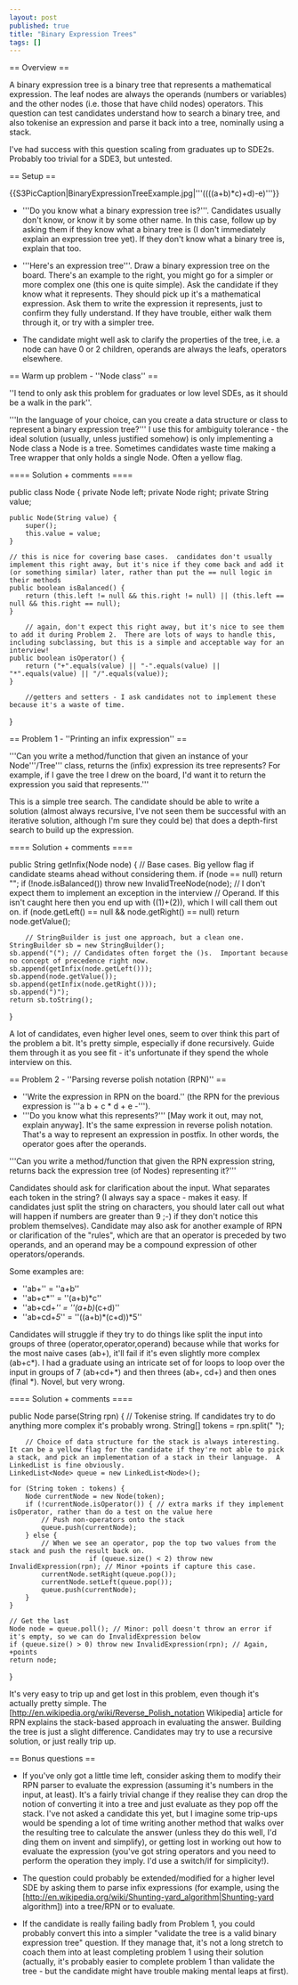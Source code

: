 ```yaml
---
layout: post
published: true
title: "Binary Expression Trees"
tags: []
---
```


== Overview ==

A binary expression tree is a binary tree that represents a mathematical expression.  The leaf nodes are always the operands (numbers or variables) and the other nodes (i.e. those that have child nodes) operators.   This question can test candidates understand how to search a binary tree, and also tokenise an expression and parse it back into a tree, nominally using a stack.

I've had success with this question scaling from graduates up to SDE2s.  Probably too trivial for a SDE3, but untested.

== Setup ==

<div class="floatright">{{S3PicCaption|BinaryExpressionTreeExample.jpg|'''((((a+b)*c)+d)-e)'''}}</div>

* '''Do you know what a binary expression tree is?'''.  Candidates usually don't know, or know it by some other name.  In this case, follow up by asking them if they know what a binary tree is (I don't immediately explain an expression tree yet).  If they don't know what a binary tree is, explain that too.

* '''Here's an expression tree'''.  Draw a binary expression tree on the board.  There's an example to the right, you might go for a simpler or more complex one (this one is quite simple).  Ask the candidate if they know what it represents.  They should pick up it's a mathematical expression.  Ask them to write the expression it represents, just to confirm they fully understand.  If they have trouble, either walk them through it, or try with a simpler tree.

* The candidate might well ask to clarify the properties of the tree, i.e. a node can have 0 or 2 children, operands are always the leafs, operators elsewhere.

== Warm up problem - ''Node class'' ==

''I tend to only ask this problem for graduates or low level SDEs, as it should be a walk in the park''.

'''In the language of your choice, can you create a data structure or class to represent a binary expression tree?'''  I use this for ambiguity tolerance - the ideal solution (usually, unless justified somehow) is only implementing a Node class a Node is a tree.  Sometimes candidates waste time making a Tree wrapper that only holds a single Node.  Often a yellow flag.

==== Solution + comments ====

<source lang="java">
public class Node {
    private Node left;
    private Node right;
    private String value;

    public Node(String value) {
        super();
        this.value = value;
    }

    // this is nice for covering base cases.  candidates don't usually implement this right away, but it's nice if they come back and add it (or something similar) later, rather than put the == null logic in their methods
    public boolean isBalanced() {
        return (this.left != null && this.right != null) || (this.left == null && this.right == null);
    }

        // again, don't expect this right away, but it's nice to see them to add it during Problem 2.  There are lots of ways to handle this, including subclassing, but this is a simple and acceptable way for an interview!
    public boolean isOperator() {
        return ("+".equals(value) || "-".equals(value) || "*".equals(value) || "/".equals(value));
    }

        //getters and setters - I ask candidates not to implement these because it's a waste of time.
}
</source>

== Problem 1 - ''Printing an infix expression'' ==

'''Can you write a method/function that given an instance of your Node'''/Tree''' class, returns the (infix) expression its tree represents? For example, if I gave the tree I drew on the board, I'd want it to return the expression you said that represents.'''

This is a simple tree search.  The candidate should be able to write a solution (almost always recursive, I've not seen them be successful with an iterative solution, although I'm sure they could be) that does a depth-first search to build up the expression.

==== Solution + comments ====

<source lang="java">
public String getInfix(Node node) {
        // Base cases.  Big yellow flag if candidate steams ahead without considering them.
    if (node == null) return "";
    if (!node.isBalanced()) throw new InvalidTreeNode(node); // I don't expect them to implement an exception in the interview
        // Operand.  If this isn't caught here then you end up with ((1)+(2)), which I will call them out on.
    if (node.getLeft() == null && node.getRight() == null) return node.getValue();

        // StringBuilder is just one approach, but a clean one.
    StringBuilder sb = new StringBuilder();
    sb.append("("); // Candidates often forget the ()s.  Important because no concept of precedence right now.
    sb.append(getInfix(node.getLeft()));
    sb.append(node.getValue());
    sb.append(getInfix(node.getRight()));
    sb.append(")");
    return sb.toString();
}
</source>

A lot of candidates, even higher level ones, seem to over think this part of the problem a bit.  It's pretty simple, especially if done recursively.  Guide them through it as you see fit - it's unfortunate if they spend the whole interview on this.


== Problem 2 - ''Parsing reverse polish notation (RPN)'' ==

* ''Write the expression in RPN on the board.'' (the RPN for the previous expression is '''a b + c * d + e -''').
* '''Do you know what this represents?''' [May work it out, may not, explain anyway].  It's the same expression in reverse polish notation.  That's a way to represent an expression in postfix.  In other words, the operator goes after the operands.

'''Can you write a method/function that given the RPN expression string, returns back the expression tree (of Nodes) representing it?'''

Candidates should ask for clarification about the input.  What separates each token in the string?  (I always say a space - makes it easy. If candidates just split the string on characters, you should later call out what will happen if numbers are greater than 9 ;-) if they don't notice this problem themselves).  Candidate may also ask for another example of RPN or clarification of the "rules", which are that an operator is preceded by two operands, and an operand may be a compound expression of other operators/operands.

Some examples are:
* ''ab+'' = ''a+b''
* ''ab+c*'' = ''(a+b)*c''
* ''ab+cd+*'' = ''(a+b)*(c+d)''
* ''ab+cd+*5*'' = ''((a+b)*(c+d))*5''

Candidates will struggle if they try to do things like split the input into groups of three (operator,operator,operand) because while that works for the most naive cases (ab+), it'll fail if it's even slightly more complex (ab+c*).  I had a graduate using an intricate set of for loops to loop over the input in groups of 7 (ab+cd+*) and then threes (ab+, cd+) and then ones (final *).  Novel, but very wrong.

==== Solution + comments ====

<source lang="java">
public Node parse(String rpn) {
    // Tokenise string.  If candidates try to do anything more complex it's probably wrong.
    String[] tokens = rpn.split(" ");

        // Choice of data structure for the stack is always interesting.  It can be a yellow flag for the candidate if they're not able to pick a stack, and pick an implementation of a stack in their language.  A LinkedList is fine obviously.
    LinkedList<Node> queue = new LinkedList<Node>();

    for (String token : tokens) {
        Node currentNode = new Node(token);
        if (!currentNode.isOperator()) { // extra marks if they implement isOperator, rather than do a test on the value here
            // Push non-operators onto the stack
            queue.push(currentNode);
        } else {
            // When we see an operator, pop the top two values from the stack and push the result back on.
                        if (queue.size() < 2) throw new InvalidExpression(rpn); // Minor +points if capture this case.
            currentNode.setRight(queue.pop());
            currentNode.setLeft(queue.pop());
            queue.push(currentNode);
        }
    }

    // Get the last
    Node node = queue.poll(); // Minor: poll doesn't throw an error if it's empty, so we can do InvalidExpression below
    if (queue.size() > 0) throw new InvalidExpression(rpn); // Again, +points
    return node;
}
</source>

It's very easy to trip up and get lost in this problem, even though it's actually pretty simple.  The [http://en.wikipedia.org/wiki/Reverse_Polish_notation Wikipedia] article for RPN explains the stack-based approach in evaluating the answer.  Building the tree is just a slight difference.  Candidates may try to use a recursive solution, or just really trip up.

== Bonus questions ==

* If you've only got a little time left, consider asking them to modify their RPN parser to evaluate the expression (assuming it's numbers in the input, at least).  It's a fairly trivial change if they realise they can drop the notion of converting it into a tree and just evaluate as they pop off the stack.  I've not asked a candidate this yet, but I imagine some trip-ups would be spending a lot of time writing another method that walks over the resulting tree to calculate the answer (unless they do this well, I'd ding them on invent and simplify), or getting lost in working out how to evaluate the expression (you've got string operators and you need to perform the operation they imply. I'd use a switch/if for simplicity!).

* The question could probably be extended/modified for a higher level SDE by asking them to parse infix expressions (for example, using the [http://en.wikipedia.org/wiki/Shunting-yard_algorithm|Shunting-yard algorithm]) into a tree/RPN or to evaluate.

* If the candidate is really failing badly from Problem 1, you could probably convert this into a simpler "validate the tree is a valid binary expression tree" question.  If they manage that, it's not a long stretch to coach them into at least completing problem 1 using their solution (actually, it's probably easier to complete problem 1 than validate the tree - but the candidate might have trouble making mental leaps at first).
